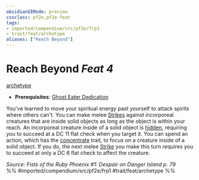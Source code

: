 ```yaml
---
obsidianUIMode: preview
cssclass: pf2e,pf2e-feat
tags:
- imported/compendium/src/pf2e/frp1
- trait/feat/archetype
aliases: ["Reach Beyond"]
---
```

# Reach Beyond  *Feat 4*  
[archetype](archetype.md)  

- **Prerequisites**: [Ghost Eater Dedication](ghost-eater-dedication-frp1.md)

You've learned to move your spiritual energy past yourself to attack spirits where others can't. You can make melee [Strikes](strike.md) against incorporeal creatures that are inside solid objects as long as the object is within your reach. An incorporeal creature inside of a solid object is [hidden](conditions.md#Hidden), requiring you to succeed at a DC 11 flat check when you target it. You can spend an action, which has the [concentrate](concentrate.md) trait, to focus on a creature inside of a solid object. If you do, the next melee [Strike](strike.md) you make this turn requires you to succeed at only a DC 6 flat check to affect the creature.

*Source: Fists of the Ruby Phoenix #1: Despair on Danger Island p. 79*  
%% #imported/compendium/src/pf2e/frp1 #trait/feat/archetype %%